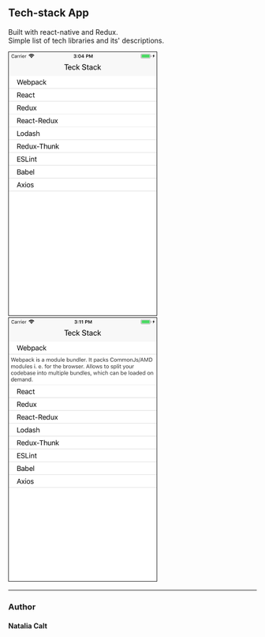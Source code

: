 ## Tech-stack App
 Built with react-native and Redux. </br>
 Simple list of tech libraries and its' descriptions.

 <img src='./src/Assets/Simulator Screen Shot 1.png' width="300" border="1px solid">       <img src='./src/Assets/Simulator Screen Shot 2.png' width="300" border="1px solid">

 
***
### Author
#### Natalia Calt